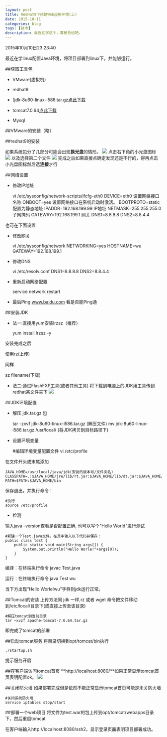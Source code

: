 ```yaml
---
layout: post
title: RedHat9下搭建Web应用环境(上)
date: 2015-10-11
categories: blog
tags: [技术]
description: 最近在学这个，算是总结吧。
---
```


2015年10月10日23:23:40

最近在学linux配置Java环境，将项目部署到linux下，并能够运行。

##获取工具包
- VMware(虚拟机)

- redhat9

- [jdk-8u60-linux-i586.tar.gz[点此下载](http://www.oracle.com/technetwork/java/javase/downloads/jdk8-downloads-2133151.html)

- tomcat7.0.64[点此下载](http://tomcat.apache.org/download-70.cgi)

- Mysql

##VMware的安装（略）

##redhat9的安装

如果系统包分了几部分可能会出现**换光盘**的情形。
	![](http://7xnfbg.com1.z0.glb.clouddn.com/2015-10-11-1.jpg)
点击右下角的小光盘图标
	![](http://7xnfbg.com1.z0.glb.clouddn.com/2015-10-11-2.jpg)
以及选择第二个文件
	![](http://7xnfbg.com1.z0.glb.clouddn.com/2015-10-11-3.jpg)
完成之后如果直接点确定发现还是不行的，得再点击小光盘图标然后选**连接**才行

##网络设置　
- 修改IP地址

	vi /etc/sysconfig/network-scripts/ifcfg-eth0
	DEVICE=eth0				设置网络接口名称
	ONBOOT=yes					设置网络接口在系统启动时激活。
	BOOTPROTO=static			配置为静态地址
	IPADDR=192.168.199.99		IP地址
	NETMASK=255.255.255.0		子网掩码
	GATEWAY=192.168.199.1		网关
	DNS1=8.8.8.8
	DNS2=8.8.4.4

也可在下面设置

- 修改网关

	vi /etc/sysconfig/network
	NETWORKING=yes
	HOSTNAME=wu
	GATEWAY=192.168.199.1

- 修改DNS

	vi /etc/resolv.conf
	DNS1=8.8.8.8
	DNS2=8.8.4.4

- 重新启动网络配置

	service network restart
	
- 最后Ping www.baidu.com 看是否能Ping通
	
##安装JDK
- 法一:直接用yum安装lrzsz（推荐）

   yum install lrzsz -y
	
安装完成之后
	
使用rz(上传)

同样
	
   sz filename(下载)
	
- 法二:通过FlashFXP工具(或者其他工具)
将下载到电脑上的JDK用工具传到redhat某文件夹下
![](http://7xnfbg.com1.z0.glb.clouddn.com/2015-10-12-1.jpg)

	
##JDK环境配置
- 解压 jdk.tar.gz 包

	tar -zxvf jdk-8u60-linux-i586.tar.gz	(解压文件)
	mv jdk-8u60-linux-i586.tar.gz /usr/local/   (将JDK拷贝到目标路径下)

- 设置环境变量

	#编辑环境变量配置文件 
	vi /etc/profile

在文件开头或末尾添加

	JAVA_HOME=/usr/local/java/jdk(安装的版本号/文件夹名) 
	CLASSPATH=.:$JAVA_HOME/jre/lib/rt.jar:$JAVA_HOME/lib/dt.jar:$JAVA_HOME/lib/tools.jar 
	PATH=$PATH:$JAVA_HOME/bin 
	
保存退出，并执行命令： 
	
	#执行 
	source /etc/profile 

- 检测

输入java -version查看是否配置正确,
也可以写个"Hello World"进行测试

	#新建一个Test.java文件，在其中输入以下代码并保存： 
	public class test { 
		public static void main(String args[]) { 
			System.out.println("Hello Worle!"+args[0]); 
		} 
	} 
	
编译：在终端执行命令 javac Test.java
	
运行：在终端执行命令 java Test wu 	

当下方出现“Hello Worle!wu”字样则jdk运行正常。	
	
##Tomcat的安装
上传方法同 jdk 一样,rz 或者 wget 命令把文件移动到/etc/local/目录下(或直接上传至该目录)

	#解压tomcat到当前目录 
	tar –xvzf apache-tomcat-7.0.64.tar.gz 
	
即完成了tomcat的部署

##启动tomcat服务
将目录切换到opt/tomcat/bin执行 

	./startup.sh
	
提示服务开启

##在客户端访问tomcat首页
**http://localhost:8080/**如果正常显示tomcat首页表明配置ok。
![](http://7xnfbg.com1.z0.glb.clouddn.com/2015-10-12-2.jpg)

##关闭防火墙
如果部署完成但是依然不能正常显示tomcat首页可能是未关防火墙

	#关闭系统防火墙
	service iptables stop/start

##部署一个web项目
将文件为test.war的包上传到opt/tomcat/webapps目录下，然后重启tomcat

在客户端输入http://localhost:8080/ssh2，显示登录页面表明项目部署成功。

